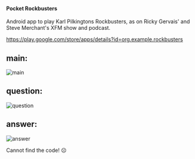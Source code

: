 #### Pocket Rockbusters

Android app to play Karl Pilkingtons Rockbusters, as on Ricky Gervais' and Steve Merchant's XFM show and podcast.

https://play.google.com/store/apps/details?id=org.example.rockbusters

main:
-------------------------------------
![main](https://github.com/vichou/android-rockbusters/raw/master/screenshots/main.png)

question:
-------------------------------------
![question](https://github.com/vichou/android-rockbusters/raw/master/screenshots/question.png)

answer:
-------------------------------------
![answer](https://github.com/vichou/android-rockbusters/raw/master/screenshots/answer.png)

Cannot find the code! ☹
